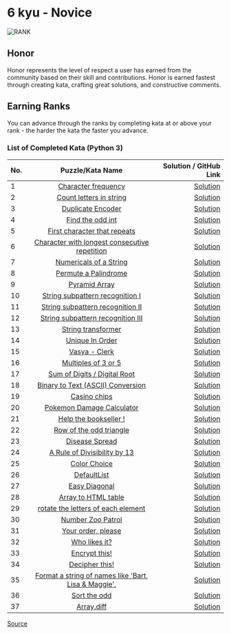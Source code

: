 # 6 kyu - Novice

![RANK](https://github.com/ikostan/codewars/blob/master/img/copy-rank-kyu.png)

## Honor

Honor represents the level of respect a user has earned from the community
based on their skill and contributions. Honor is earned fastest through
creating kata, crafting great solutions, and constructive comments.

## Earning Ranks

You can advance through the ranks by completing kata at or above your
rank - the harder the kata the faster you advance.

### List of Completed Kata (Python 3)
<!-- markdownlint-disable MD013 -->
| No. |                                                Puzzle/Kata Name                                                |                                                                               Solution / GitHub Link |
|-----|:--------------------------------------------------------------------------------------------------------------:|-----------------------------------------------------------------------------------------------------:|
| 1   |                 [Character frequency](https://www.codewars.com/kata/53e895e28f9e66a56900011a)                  |                [Solution](https://github.com/ikostan/codewars/tree/master/kyu_6/character_frequency) |
| 2   |               [Count letters in string](https://www.codewars.com/kata/5808ff71c7cfa1c6aa00006d)                |            [Solution](https://github.com/ikostan/codewars/tree/master/kyu_6/count_letters_in_string) |
| 3   |                  [Duplicate Encoder](https://www.codewars.com/kata/54b42f9314d9229fd6000d9c)                   |                  [Solution](https://github.com/ikostan/codewars/tree/master/kyu_6/duplicate_encoder) |
| 4   |                   [Find the odd int](https://www.codewars.com/kata/54da5a58ea159efa38000836)                   |                   [Solution](https://github.com/ikostan/codewars/tree/master/kyu_6/find_the_odd_int) |
| 5   |             [First character that repeats](https://www.codewars.com/kata/54f9f4d7c41722304e000bbb)             |       [Solution](https://github.com/ikostan/codewars/tree/master/kyu_6/first_character_that_repeats) |
| 6   |    [Character with longest consecutive repetition](https://www.codewars.com/kata/586d6cefbcc21eed7a001155)     |                 [Solution](https://github.com/ikostan/codewars/tree/master/kyu_6/longest_repetition) |
| 7   |                [Numericals of a String](https://www.codewars.com/kata/5b4070144d7d8bbfe7000001)                |               [Solution](https://github.com/ikostan/codewars/tree/master/kyu_6/numericals_of_string) |
| 8   |                 [Permute a Palindrome](https://www.codewars.com/kata/58ae6ae22c3aaafc58000079)                 |               [Solution](https://github.com/ikostan/codewars/tree/master/kyu_6/permute_a_palindrome) |
| 9   |                    [Pyramid Array](https://www.codewars.com/kata/515f51d438015969f7000013)                     |                      [Solution](https://github.com/ikostan/codewars/tree/master/kyu_6/pyramid_array) |
| 10  |           [String subpattern recognition I](https://www.codewars.com/kata/5a49f074b3bfa89b4c00002b)            |    [Solution](https://github.com/ikostan/codewars/tree/master/kyu_6/string_subpattern_recognition_1) |
| 11  |           [String subpattern recognition II](https://www.codewars.com/kata/5a4a391ad8e145cdee0000c4)           |    [Solution](https://github.com/ikostan/codewars/tree/master/kyu_6/string_subpattern_recognition_2) |
| 12  |          [String subpattern recognition III](https://www.codewars.com/kata/5a4a2973d8e14586c700000a)           |    [Solution](https://github.com/ikostan/codewars/tree/master/kyu_6/string_subpattern_recognition_3) |
| 13  |                  [String transformer](https://www.codewars.com/kata/5878520d52628a092f0002d0)                  |                 [Solution](https://github.com/ikostan/codewars/tree/master/kyu_6/string_transformer) |
| 14  |                   [Unique In Order](https://www.codewars.com/kata/54e6533c92449cc251001667)                    |                    [Solution](https://github.com/ikostan/codewars/tree/master/kyu_6/unique_in_order) |
| 15  |                    [Vasya - Clerk](https://www.codewars.com/kata/555615a77ebc7c2c8a0000b8)                     |                        [Solution](https://github.com/ikostan/codewars/tree/master/kyu_6/vasya_clerk) |
| 16  |                 [Multiples of 3 or 5](https://www.codewars.com/kata/514b92a657cdc65150000006)                  |                [Solution](https://github.com/ikostan/codewars/tree/master/kyu_6/multiples_of_3_or_5) |
| 17  |             [Sum of Digits / Digital Root](https://www.codewars.com/kata/541c8630095125aba6000c00)             |         [Solution](https://github.com/ikostan/codewars/tree/master/kyu_6/sum_of_digits_digital_root) |
| 18  |          [Binary to Text (ASCII) Conversion](https://www.codewars.com/kata/5583d268479559400d000064)           |    [Solution](https://github.com/ikostan/codewars/tree/master/kyu_6/binary_to_text_ascii_conversion) |
| 19  |                     [Casino chips](https://www.codewars.com/kata/5e0b72d2d772160011133654)                     |                       [Solution](https://github.com/ikostan/codewars/tree/master/kyu_6/casino_chips) |
| 20  |              [Pokemon Damage Calculator](https://www.codewars.com/kata/536e9a7973130a06eb000e9f)               |          [Solution](https://github.com/ikostan/codewars/tree/master/kyu_6/pokemon_damage_calculator) |
| 21  |                [Help the bookseller !](https://www.codewars.com/kata/54dc6f5a224c26032800005c)                 |                [Solution](https://github.com/ikostan/codewars/tree/master/kyu_6/help_the_bookseller) |
| 22  |               [Row of the odd triangle](https://www.codewars.com/kata/5d5a7525207a674b71aa25b5)                |            [Solution](https://github.com/ikostan/codewars/tree/master/kyu_6/row_of_the_odd_triangle) |
| 23  |                    [Disease Spread](https://www.codewars.com/kata/566543703c72200f0b0000c9)                    |                     [Solution](https://github.com/ikostan/codewars/tree/master/kyu_6/disease_spread) |
| 24  |             [A Rule of Divisibility by 13](https://www.codewars.com/kata/564057bc348c7200bd0000ff)             |       [Solution](https://github.com/ikostan/codewars/tree/master/kyu_6/a_rule_of_divisibility_by_13) |
| 25  |                     [Color Choice](https://www.codewars.com/kata/55be10de92aad5ef28000023)                     |                       [Solution](https://github.com/ikostan/codewars/tree/master/kyu_6/color_choice) |
| 26  |                     [DefaultList](https://www.codewars.com/kata/5e882048999e6c0023412908)                      |                       [Solution](https://github.com/ikostan/codewars/tree/master/kyu_6/default_list) |
| 27  |                    [Easy Diagonal](https://www.codewars.com/kata/559b8e46fa060b2c6a0000bf)                     |                      [Solution](https://github.com/ikostan/codewars/tree/master/kyu_6/easy_diagonal) |
| 28  |                 [Array to HTML table](https://www.codewars.com/kata/5e7e4b7cd889f7001728fd4a)                  |                [Solution](https://github.com/ikostan/codewars/tree/master/kyu_6/array_to_html_table) |
| 29  |          [rotate the letters of each element](https://www.codewars.com/kata/5e98712b7de14f0026ef1cc1)          | [Solution](https://github.com/ikostan/codewars/tree/master/kyu_6/rotate_the_letters_of_each_element) |
| 30  |                  [Number Zoo Patrol](https://www.codewars.com/kata/5276c18121e20900c0000235)                   |                  [Solution](https://github.com/ikostan/codewars/tree/master/kyu_6/number_zoo_patrol) |
| 31  |                  [Your order, please](https://www.codewars.com/kata/55c45be3b2079eccff00010f)                  |                  [Solution](https://github.com/ikostan/codewars/tree/master/kyu_6/your_order_please) |
| 32  |                    [Who likes it?](https://www.codewars.com/kata/5266876b8f4bf2da9b000362)                     |                       [Solution](https://github.com/ikostan/codewars/tree/master/kyu_6/who_likes_it) |
| 33  |                    [Encrypt this!](https://www.codewars.com/kata/5848565e273af816fb000449)                     |                       [Solution](https://github.com/ikostan/codewars/tree/master/kyu_6/encrypt_this) |
| 34  |                         [Decipher this!](https://www.codewars.com/kata/decipher-this)                          |                      [Solution](https://github.com/ikostan/codewars/tree/master/kyu_6/decipher_this) |
| 35  | [Format a string of names like 'Bart, Lisa & Maggie'.](https://www.codewars.com/kata/53368a47e38700bd8300030d) |             [Solution](https://github.com/ikostan/codewars/tree/master/kyu_6/format_string_of_names) |
| 36  |                     [Sort the odd](https://www.codewars.com/kata/578aa45ee9fd15ff4600090d)                     |                       [Solution](https://github.com/ikostan/codewars/tree/master/kyu_6/sort_the_odd) |
| 37  |                      [Array.diff](https://www.codewars.com/kata/523f5d21c841566fde000009)                      |                         [Solution](https://github.com/ikostan/codewars/tree/master/kyu_6/array_diff) |
<!-- markdownlint-enable MD013 -->
[Source](https://www.codewars.com/about)